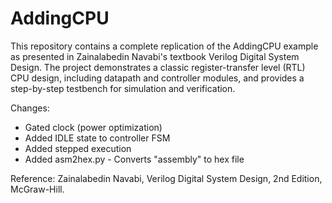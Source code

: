 # AddingCPU

This repository contains a complete replication of the AddingCPU example as presented in Zainalabedin Navabi's textbook Verilog Digital System Design. The project demonstrates a classic register-transfer level (RTL) CPU design, including datapath and controller modules, and provides a step-by-step testbench for simulation and verification.

Changes:

- Gated clock (power optimization)
- Added IDLE state to controller FSM
- Added stepped execution
- Added asm2hex.py - Converts "assembly" to hex file

Reference:
Zainalabedin Navabi, Verilog Digital System Design, 2nd Edition, McGraw-Hill.

